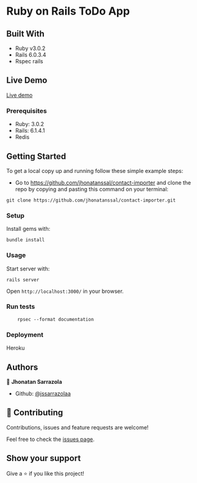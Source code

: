 # Ruby on Rails ToDo App

## Built With

- Ruby v3.0.2
- Rails 6.0.3.4
- Rspec rails

## Live Demo

[Live demo](https://contact-importerr.herokuapp.com/)

### Prerequisites

- Ruby: 3.0.2
- Rails: 6.1.4.1
- Redis

## Getting Started

To get a local copy up and running follow these simple example steps:

- Go to https://github.com/jhonatanssal/contact-importer and clone the repo by copying and pasting this command on your terminal: <br>
```
git clone https://github.com/jhonatanssal/contact-importer.git
```

### Setup

Install gems with:

```
bundle install
```



### Usage

Start server with:

```
rails server
```

Open `http://localhost:3000/` in your browser.

### Run tests

```
    rpsec --format documentation
```


### Deployment

Heroku

## Authors

👤 **Jhonatan Sarrazola**
- Github: [@jssarrazolaa](https://github.com/jssarrazolaa)

## 🤝 Contributing

Contributions, issues and feature requests are welcome!

Feel free to check the [issues page](https://github.com/jhonatanssal/contact-importer/issues).

## Show your support

Give a ⭐️ if you like this project!
